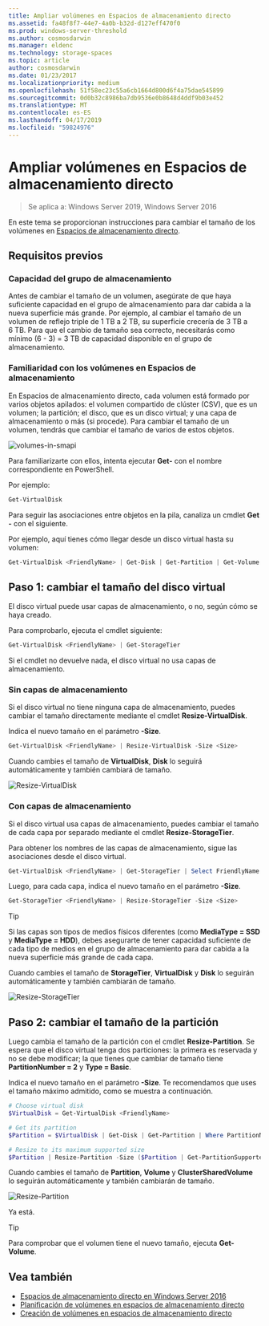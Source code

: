 ```yaml
---
title: Ampliar volúmenes en Espacios de almacenamiento directo
ms.assetid: fa48f8f7-44e7-4a0b-b32d-d127eff470f0
ms.prod: windows-server-threshold
ms.author: cosmosdarwin
ms.manager: eldenc
ms.technology: storage-spaces
ms.topic: article
author: cosmosdarwin
ms.date: 01/23/2017
ms.localizationpriority: medium
ms.openlocfilehash: 51f58ec23c55a6cb1664d800d6f4a75dae545899
ms.sourcegitcommit: 0d0b32c8986ba7db9536e0b8648d4ddf9b03e452
ms.translationtype: MT
ms.contentlocale: es-ES
ms.lasthandoff: 04/17/2019
ms.locfileid: "59824976"
---
```

# <a name="extending-volumes-in-storage-spaces-direct"></a>Ampliar volúmenes en Espacios de almacenamiento directo
> Se aplica a: Windows Server 2019, Windows Server 2016

En este tema se proporcionan instrucciones para cambiar el tamaño de los volúmenes en [Espacios de almacenamiento directo](storage-spaces-direct-overview.md).

## <a name="prerequisites"></a>Requisitos previos

### <a name="capacity-in-the-storage-pool"></a>Capacidad del grupo de almacenamiento

Antes de cambiar el tamaño de un volumen, asegúrate de que haya suficiente capacidad en el grupo de almacenamiento para dar cabida a la nueva superficie más grande. Por ejemplo, al cambiar el tamaño de un volumen de reflejo triple de 1 TB a 2 TB, su superficie crecería de 3 TB a 6 TB. Para que el cambio de tamaño sea correcto, necesitarás como mínimo (6 - 3) = 3 TB de capacidad disponible en el grupo de almacenamiento.

### <a name="familiarity-with-volumes-in-storage-spaces"></a>Familiaridad con los volúmenes en Espacios de almacenamiento

En Espacios de almacenamiento directo, cada volumen está formado por varios objetos apilados: el volumen compartido de clúster (CSV), que es un volumen; la partición; el disco, que es un disco virtual; y una capa de almacenamiento o más (si procede). Para cambiar el tamaño de un volumen, tendrás que cambiar el tamaño de varios de estos objetos.

![volumes-in-smapi](media/resize-volumes/volumes-in-smapi.png)

Para familiarizarte con ellos, intenta ejecutar **Get-** con el nombre correspondiente en PowerShell.

Por ejemplo:

```PowerShell
Get-VirtualDisk
```

Para seguir las asociaciones entre objetos en la pila, canaliza un cmdlet **Get -** con el siguiente.

Por ejemplo, aquí tienes cómo llegar desde un disco virtual hasta su volumen:

```PowerShell
Get-VirtualDisk <FriendlyName> | Get-Disk | Get-Partition | Get-Volume 
```

## <a name="step-1--resize-the-virtual-disk"></a>Paso 1: cambiar el tamaño del disco virtual

El disco virtual puede usar capas de almacenamiento, o no, según cómo se haya creado.

Para comprobarlo, ejecuta el cmdlet siguiente:

```PowerShell
Get-VirtualDisk <FriendlyName> | Get-StorageTier 
```

Si el cmdlet no devuelve nada, el disco virtual no usa capas de almacenamiento.

### <a name="no-storage-tiers"></a>Sin capas de almacenamiento

Si el disco virtual no tiene ninguna capa de almacenamiento, puedes cambiar el tamaño directamente mediante el cmdlet **Resize-VirtualDisk**.

Indica el nuevo tamaño en el parámetro **-Size**.

```PowerShell
Get-VirtualDisk <FriendlyName> | Resize-VirtualDisk -Size <Size>
```

Cuando cambies el tamaño de **VirtualDisk**, **Disk** lo seguirá automáticamente y también cambiará de tamaño.

![Resize-VirtualDisk](media/resize-volumes/Resize-VirtualDisk.gif)

### <a name="with-storage-tiers"></a>Con capas de almacenamiento

Si el disco virtual usa capas de almacenamiento, puedes cambiar el tamaño de cada capa por separado mediante el cmdlet **Resize-StorageTier**.

Para obtener los nombres de las capas de almacenamiento, sigue las asociaciones desde el disco virtual.

```PowerShell
Get-VirtualDisk <FriendlyName> | Get-StorageTier | Select FriendlyName
```

Luego, para cada capa, indica el nuevo tamaño en el parámetro **-Size**.

```PowerShell
Get-StorageTier <FriendlyName> | Resize-StorageTier -Size <Size>
```

> [!TIP]
> Si las capas son tipos de medios físicos diferentes (como **MediaType = SSD** y **MediaType = HDD**), debes asegurarte de tener capacidad suficiente de cada tipo de medios en el grupo de almacenamiento para dar cabida a la nueva superficie más grande de cada capa.

Cuando cambies el tamaño de **StorageTier**, **VirtualDisk** y **Disk** lo seguirán automáticamente y también cambiarán de tamaño.

![Resize-StorageTier](media/resize-volumes/Resize-StorageTier.gif)

## <a name="step-2--resize-the-partition"></a>Paso 2: cambiar el tamaño de la partición

Luego cambia el tamaño de la partición con el cmdlet **Resize-Partition**. Se espera que el disco virtual tenga dos particiones: la primera es reservada y no se debe modificar; la que tienes que cambiar de tamaño tiene **PartitionNumber = 2** y **Type = Basic**.

Indica el nuevo tamaño en el parámetro **-Size**. Te recomendamos que uses el tamaño máximo admitido, como se muestra a continuación.

```PowerShell
# Choose virtual disk
$VirtualDisk = Get-VirtualDisk <FriendlyName>

# Get its partition
$Partition = $VirtualDisk | Get-Disk | Get-Partition | Where PartitionNumber -Eq 2

# Resize to its maximum supported size 
$Partition | Resize-Partition -Size ($Partition | Get-PartitionSupportedSize).SizeMax
```

Cuando cambies el tamaño de **Partition**, **Volume** y **ClusterSharedVolume** lo seguirán automáticamente y también cambiarán de tamaño.

![Resize-Partition](media/resize-volumes/Resize-Partition.gif)

Ya está.

> [!TIP]
> Para comprobar que el volumen tiene el nuevo tamaño, ejecuta **Get-Volume**.

## <a name="see-also"></a>Vea también

- [Espacios de almacenamiento directo en Windows Server 2016](storage-spaces-direct-overview.md)
- [Planificación de volúmenes en espacios de almacenamiento directo](plan-volumes.md)
- [Creación de volúmenes en espacios de almacenamiento directo](create-volumes.md)
